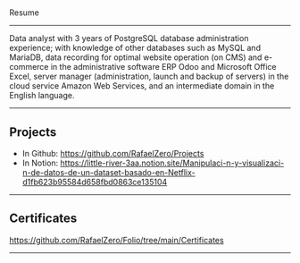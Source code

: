 # 
Resume
___
Data analyst with 3 years of PostgreSQL database administration experience; with knowledge of other databases such as MySQL and MariaDB, data recording for optimal website operation (on CMS) and e-commerce in the administrative software ERP Odoo and Microsoft Office Excel, server manager (administration, launch and backup of servers) in the cloud service Amazon Web Services, and an intermediate domain in the English language.
___

Projects
---
* In Github:
https://github.com/RafaelZero/Projects
* In Notion:
https://little-river-3aa.notion.site/Manipulaci-n-y-visualizaci-n-de-datos-de-un-dataset-basado-en-Netflix-d1fb623b95584d658fbd0863ce135104
___

Certificates
---
https://github.com/RafaelZero/Folio/tree/main/Certificates
___
